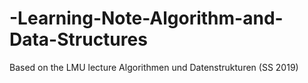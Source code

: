 # -Learning-Note-Algorithm-and-Data-Structures
Based on the LMU lecture Algorithmen und Datenstrukturen (SS 2019)
